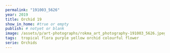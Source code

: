 ```yaml
---
permalink: "191003_5626"
year: 2019
title: Orchid 19
show_in_home: #true or empty
publish: # notyet or blank
image: /assets/p/art-photographs/rokma_art_photography-191003_5626.jpeg
tags:  tropical flora purple yellow orchid colourful flower
serie: Orchids
---
```

